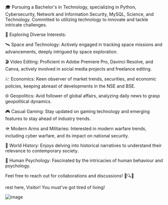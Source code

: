 🎓 Pursuing a Bachelor's in Technology, specializing in Python, Cybersecurity, Network and Information Security, MySQL, Science, and Technology. Committed to utilizing technology to innovate and tackle intricate challenges.

🔵 Exploring Diverse Interests:

🛰️ Space and Technology: Actively engaged in tracking space missions and advancements, deeply intrigued by space exploration.

🎬 Video Editing: Proficient in Adobe Premiere Pro, Davinci Resolve, and Canva, actively involved in social media projects and freelance editing.

💹 Economics: Keen observer of market trends, securities, and economic policies, keeping abreast of developments in the NSE and BSE.

🌐 Geopolitics: Avid follower of global affairs, analyzing daily news to grasp geopolitical dynamics.

🎮 Casual Gaming: Stay updated on gaming technology and emerging features to stay ahead of industry trends.

🪖 Modern Arms and Militaries: Interested in modern warfare trends, including cyber warfare, and its impact on national security.

📜 World History: Enjoys delving into historical narratives to understand their relevance to contemporary society.

🧠 Human Psychology: Fascinated by the intricacies of human behaviour and psychology.


Feel free to reach out for collaborations and discussions! 🚀🔍✨




rest here, Visitor! You must've got tired of living!


![image](https://github.com/Cpahi/Cpahi/assets/134038592/498df77b-bbe2-4e55-bdf5-70e2077ba694)

<!---
Cpahi/Cpahi is a ✨ special ✨ repository because its `README.md` (this file) appears on your GitHub profile.
You can click the Preview link to take a look at your changes.
--->
